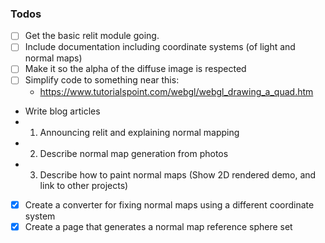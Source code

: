 ### Todos 
 - [ ] Get the basic relit module going.
  - [ ] Include documentation including coordinate systems (of light and normal maps)
 - [ ] Make it so the alpha of the diffuse image is respected 
 - [ ] Simplify code to something near this:
   - https://www.tutorialspoint.com/webgl/webgl_drawing_a_quad.htm
 - Write blog articles
  - 1) Announcing relit and explaining normal mapping
  - 2) Describe normal map generation from photos
  - 3) Describe how to paint normal maps (Show 2D rendered demo, and link to other projects)
 - [x] Create a converter for fixing normal maps using a different coordinate system
 - [x] Create a page that generates a normal map reference sphere set 